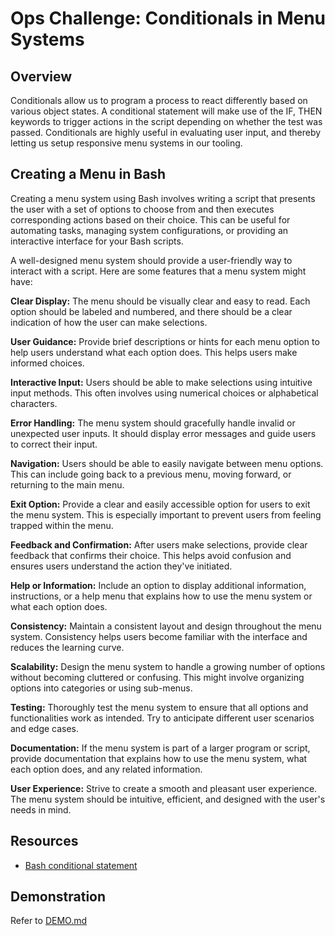# Ops Challenge: Conditionals in Menu Systems

## Overview

Conditionals allow us to program a process to react differently based on various object states. A conditional statement will make use of the IF, THEN keywords to trigger actions in the script depending on whether the test was passed. Conditionals are highly useful in evaluating user input, and thereby letting us setup responsive menu systems in our tooling.

## Creating a Menu in Bash

Creating a menu system using Bash involves writing a script that presents the user with a set of options to choose from and then executes corresponding actions based on their choice. This can be useful for automating tasks, managing system configurations, or providing an interactive interface for your Bash scripts.

A well-designed menu system should provide a user-friendly way to interact with a script. Here are some features that a menu system might have:

**Clear Display:** The menu should be visually clear and easy to read. Each option should be labeled and numbered, and there should be a clear indication of how the user can make selections.

**User Guidance:** Provide brief descriptions or hints for each menu option to help users understand what each option does. This helps users make informed choices.

**Interactive Input:** Users should be able to make selections using intuitive input methods. This often involves using numerical choices or alphabetical characters.

**Error Handling:** The menu system should gracefully handle invalid or unexpected user inputs. It should display error messages and guide users to correct their input.

**Navigation:** Users should be able to easily navigate between menu options. This can include going back to a previous menu, moving forward, or returning to the main menu.

**Exit Option:** Provide a clear and easily accessible option for users to exit the menu system. This is especially important to prevent users from feeling trapped within the menu.

**Feedback and Confirmation:** After users make selections, provide clear feedback that confirms their choice. This helps avoid confusion and ensures users understand the action they've initiated.

**Help or Information:** Include an option to display additional information, instructions, or a help menu that explains how to use the menu system or what each option does.

**Consistency:** Maintain a consistent layout and design throughout the menu system. Consistency helps users become familiar with the interface and reduces the learning curve.

**Scalability:** Design the menu system to handle a growing number of options without becoming cluttered or confusing. This might involve organizing options into categories or using sub-menus.

**Testing:** Thoroughly test the menu system to ensure that all options and functionalities work as intended. Try to anticipate different user scenarios and edge cases.

**Documentation:** If the menu system is part of a larger program or script, provide documentation that explains how to use the menu system, what each option does, and any related information.

**User Experience:** Strive to create a smooth and pleasant user experience. The menu system should be intuitive, efficient, and designed with the user's needs in mind.

## Resources

- [Bash conditional statement](https://linuxhint.com/bash_conditional_statement/)

## Demonstration

Refer to [DEMO.md](DEMO.md)
